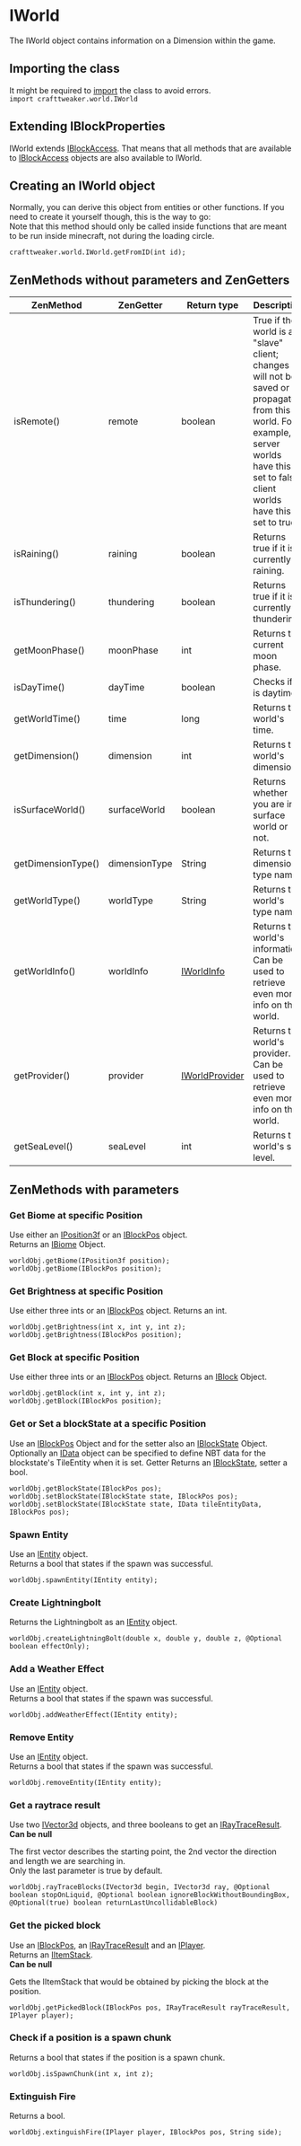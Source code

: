 # IWorld

The IWorld object contains information on a Dimension within the game.

## Importing the class
It might be required to [import](/AdvancedFunctions/Import/) the class to avoid errors.  
`import crafttweaker.world.IWorld`

## Extending IBlockProperties
IWorld extends [IBlockAccess](/Vanilla/World/IBlockAccess/). That means that all methods that are available to [IBlockAccess](/Vanilla/World/IBlockAccess/) objects are also available to IWorld.

## Creating an IWorld object
Normally, you can derive this object from entities or other functions. If you need to create it yourself though, this is the way to go:  
Note that this method should only be called inside functions that are meant to be run inside minecraft, not during the loading circle.
```zenscript
crafttweaker.world.IWorld.getFromID(int id);
```

## ZenMethods without parameters and ZenGetters

|ZenMethod          | ZenGetter     |Return type                      |Description                                                                                                                                                                             |
|-------------------|---------------|---------------------------------|----------------------------------------------------------------------------------------------------------------------------------------------------------------------------------------|
|isRemote()         | remote        |boolean                          |True if the world is a "slave" client; changes will not be saved or propagated from this world. For example, server worlds have this set to false, client worlds have this set to true. |
|isRaining()        | raining       |boolean                          |Returns true if it is currently raining.                                                                                                                                                |
|isThundering()     | thundering    |boolean                          |Returns true if it is currently thundering.                                                                                                                                             |
|getMoonPhase()     | moonPhase     |int                              |Returns the current moon phase.                                                                                                                                                         |
|isDayTime()        | dayTime       |boolean                          |Checks if it is daytime.                                                                                                                                                                |
|getWorldTime()     | time          |long                             |Returns the world's time.                                                                                                                                                               |
|getDimension()     | dimension     |int                              |Returns the world's dimension.                                                                                                                                                          |
|isSurfaceWorld()   | surfaceWorld  |boolean                          |Returns whether you are in a surface world or not.                                                                                                                                      |
|getDimensionType() | dimensionType |String                           |Returns the dimension's type name.                                                                                                                                                      |
|getWorldType()     | worldType     |String                           |Returns the world's type name.                                                                                                                                                          |
|getWorldInfo()     | worldInfo     |[IWorldInfo](/Vanilla/World/IWorldInfo/)         |Returns the world's information. Can be used to retrieve even more info on the world.                                                                                                   |
|getProvider()      | provider      |[IWorldProvider](/Vanilla/World/IWorldProvider/) |Returns the world's provider. Can be used to retrieve even more info on the world.                                                                                                      |
|getSeaLevel()      | seaLevel      |int                              |Returns the world's sea level.                                                                                                                                                         |

## ZenMethods with parameters
### Get Biome at specific Position

Use either an [IPosition3f](/Vanilla/Utils/Position3f/) or an [IBlockPos](/Vanilla/World/IBlockPos/) object.  
Returns an [IBiome](/Vanilla/Biomes/IBiome/) Object.
```zenscript
worldObj.getBiome(IPosition3f position);
worldObj.getBiome(IBlockPos position);
```


### Get Brightness at specific Position
Use either three ints or an [IBlockPos](/Vanilla/World/IBlockPos/) object.
Returns an int.
```zenscript
worldObj.getBrightness(int x, int y, int z);
worldObj.getBrightness(IBlockPos position);
```

### Get Block at specific Position
Use either three ints or an [IBlockPos](/Vanilla/World/IBlockPos/) object.
Returns an [IBlock](/Vanilla/Blocks/IBlock/) Object.
```zenscript
worldObj.getBlock(int x, int y, int z);
worldObj.getBlock(IBlockPos position);
```

### Get or Set a blockState at a specific Position
Use an [IBlockPos](/Vanilla/World/IBlockPos/) Object and for the setter also an [IBlockState](/Vanilla/Blocks/IBlockState/) Object. Optionally an [IData](/Vanilla/Data/IData/) object can be specified to define NBT data for the blockstate's TileEntity when it is set.
Getter Returns an [IBlockState](/Vanilla/Blocks/IBlockState/), setter a bool.

```zenscript
worldObj.getBlockState(IBlockPos pos);
worldObj.setBlockState(IBlockState state, IBlockPos pos);
worldObj.setBlockState(IBlockState state, IData tileEntityData, IBlockPos pos);
```

### Spawn Entity
Use an [IEntity](/Vanilla/Entities/IEntity/) object.  
Returns a bool that states if the spawn was successful.
```zenscript
worldObj.spawnEntity(IEntity entity);
```

### Create Lightningbolt
Returns the Lightningbolt as an [IEntity](/Vanilla/Entities/IEntity/) object.
```zenscript
worldObj.createLightningBolt(double x, double y, double z, @Optional boolean effectOnly);
```

### Add a Weather Effect
Use an [IEntity](/Vanilla/Entities/IEntity/) object.  
Returns a bool that states if the spawn was successful.
```zenscript
worldObj.addWeatherEffect(IEntity entity);
```

### Remove Entity
Use an [IEntity](/Vanilla/Entities/IEntity/) object.  
Returns a bool that states if the spawn was successful.
```zenscript
worldObj.removeEntity(IEntity entity);
```

### Get a raytrace result  
Use two [IVector3d](/Vanilla/World/IVector3d/) objects, and three booleans to get an [IRayTraceResult](/Vanilla/World/IRayTraceResult/).  
**Can be null**

The first vector describes the starting point, the 2nd vector the direction and length we are searching in.  
Only the last parameter is true by default.

```zenscript
worldObj.rayTraceBlocks(IVector3d begin, IVector3d ray, @Optional boolean stopOnLiquid, @Optional boolean ignoreBlockWithoutBoundingBox, @Optional(true) boolean returnLastUncollidableBlock)
```

### Get the picked block
Use an [IBlockPos](/Vanilla/World/IBlockPos/), an [IRayTraceResult](/Vanilla/World/IRayTraceResult/)
and an [IPlayer](/Vanilla/Players/IPlayer/).  
Returns an [IItemStack](/Vanilla/Items/IItemStack/).  
**Can be null**

Gets the IItemStack that would be obtained by picking the block at the position.

```zenscript
worldObj.getPickedBlock(IBlockPos pos, IRayTraceResult rayTraceResult, IPlayer player);
```

### Check if a position is a spawn chunk 
Returns a bool that states if the position is a spawn chunk.

```zenscript
worldObj.isSpawnChunk(int x, int z);
```

### Extinguish Fire
Returns a bool.

```zenscript
worldObj.extinguishFire(IPlayer player, IBlockPos pos, String side);
```
